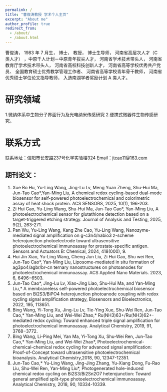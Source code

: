 ```yaml
---
permalink: /
title: "曹俊涛教授 学术个人主页"
excerpt: "About me"
author_profile: true
redirect_from: 
  - /about/
  - /about.html
---
```


曹俊涛， 1983 年 7 月生， 博士， 教授， 博士生导师， 河南省高层次人才（C 类人才） ，中原千人计划－中原青年拔尖人才， 河南省学术技术带头人， 河南省教育厅学术技术带头人， 河南省高校科技创新人才， 河南省高等学校优秀共产党员、 全国教育硕士优秀教学管理工作者、 河南省高等学校青年骨干教师， 河南省优秀硕士学位论文指导教师， 入选南湖学者奖励计划 A 类人才。

研究领域
======
1.微纳体系中生物分子界面行为及光电纳米传感研究
2.便携式微器件生物传感研究。

联系方式
======
联系地址：信阳市长安路237号化学实验楼324
Email：jtcao11@163.com

期刊论文：
------
1.	Xue Bo Hu, Yu-Ling Wang, Jing-Lu Lv, Meng Yuan Zheng, Shu-Hui Ma, Jun-Tao Cao*,Yan-Ming Liu, A chemical redox cycling-based dual-mode biosensor for self-powered photoelectrochemical and colorimetric assay of heat shock protein. ACS SENSORS, 2025, 10(1), 196-203.
2.	Zi Hui Gao, Yu-Ling Wang, Shu-Hui Ma, Jun-Tao Cao*, Yan-Ming Liu, A photoelectrochemical sensor for glutathione detection based on a target-triggered etching strategy. Journal of Analysis and Testing, 2025, 9(2), 263-271.
3.	Pan Wu, Yu-Ling Wang, Kang Zhe Cao, Yu-Ling Wang, Nanozyme-mediated signal amplification on g-c3n4/nabio3 z-scheme heterojunction photoelectrode toward ultrasensitive photoelectrochemical immunoassay for prostate-specific antigen. Sensors and Actuators B: Chemical, 2024, 418(000), 9.
4.	Hui Jin Xiao, Yu-Ling Wang, Cheng Jun Liu, Zi Hui Gao, Shu wei Ren, Jun-Tao Cao*, Yan-Ming Liu, Liposome-mediated in situ formation of ag3po4/agbr/br-cn ternary nanostructures on photoanodes for photoelectrochemical immunoassay. ACS Applied Nano Materials. 2023, 6, 6496−6503.
5.	Jun-Tao Cao*, Jing-Lu Lv, Xiao-Jing Liao, Shu-Hui Ma, and Yan-Ming Liu,* A membraneless self-powered photoelectrochemical biosensor based on Bi2S3/BiPO4 heterojunction photoanode coupling with redox cycling signal amplification strategy, Biosensors and Bioelectronics, 2022, 195, 113651.
6.	Bing Wang, Yi-Tong Xu, Jing-Lu Lv, Tie-Ying Xue, Shu-Wei Ren, Jun-Tao Cao,* Yan-Ming Liu, and Wei-Wei Zhao,* Ru(NH3)63+/Ru(NH3)62+-mediated redox cycling: Toward enhanced triple signal amplification for photoelectrochemical immunoassay. Analytical Chemistry, 2019, 91, 3768−3772.
7.	Bing Wang, Li-Ping Mei, Yan Ma, Yi-Tong Xu, Shu-Wei Ren, Jun-Tao Cao,* Yan-Ming Liu, and Wei-Wei Zhao*, Photoelectrochemical-chemical-chemical redox cycling for advanced signal amplification: Proof-of-Concept toward ultrasensitive photoelectrochemical bioanalysis. Analytical Chemistry,2018, 90, 12347-12351.
8.	Jun-Tao Cao,* Yu-Ling Wang, Jing-Jing Zhang, Yu-Xiang Dong, Fu-Rao Liu, Shu-Wei Ren, Yan-Ming Liu*, Photogenerated hole-induced chemical redox cycling on Bi2S3/Bi2Sn2O7 heterojunction: Toward general amplified split-type photoelectrochemical immunoassay. Analytical Chemistry, 2018, 90, 10334-10339.
